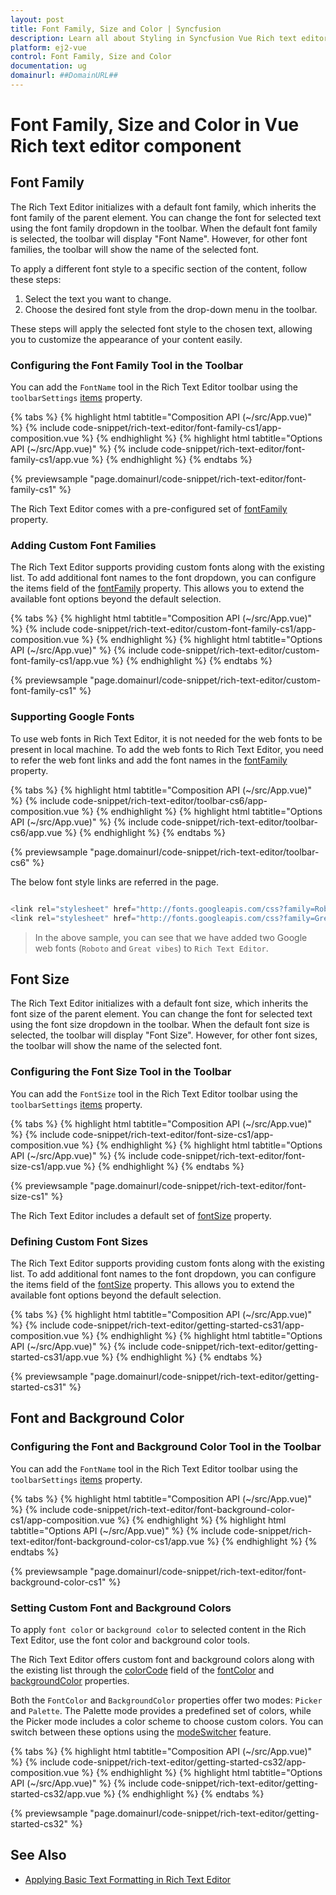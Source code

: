 ```yaml
---
layout: post
title: Font Family, Size and Color | Syncfusion
description: Learn all about Styling in Syncfusion Vue Rich text editor component of Syncfusion Essential JS 2 and more.
platform: ej2-vue
control: Font Family, Size and Color 
documentation: ug
domainurl: ##DomainURL##
---
```


# Font Family, Size and Color in Vue Rich text editor component

## Font Family
  
The Rich Text Editor initializes with a default font family, which inherits the font family of the parent element. You can change the font for selected text using the font family dropdown in the toolbar. When the default font family is selected, the toolbar will display "Font Name". However, for other font families, the toolbar will show the name of the selected font.

To apply a different font style to a specific section of the content, follow these steps:

1. Select the text you want to change.
2. Choose the desired font style from the drop-down menu in the toolbar.

These steps will apply the selected font style to the chosen text, allowing you to customize the appearance of your content easily.

### Configuring the Font Family Tool in the Toolbar

You can add the `FontName` tool in the Rich Text Editor toolbar using the `toolbarSettings` [items](https://ej2.syncfusion.com/vue/documentation/api/rich-text-editor/toolbarSettings/#items) property.

{% tabs %}
{% highlight html tabtitle="Composition API (~/src/App.vue)" %}
{% include code-snippet/rich-text-editor/font-family-cs1/app-composition.vue %}
{% endhighlight %}
{% highlight html tabtitle="Options API (~/src/App.vue)" %}
{% include code-snippet/rich-text-editor/font-family-cs1/app.vue %}
{% endhighlight %}
{% endtabs %}
        
{% previewsample "page.domainurl/code-snippet/rich-text-editor/font-family-cs1" %}

The Rich Text Editor comes with a pre-configured set of [fontFamily](https://ej2.syncfusion.com/vue/documentation/api/rich-text-editor/#fontfamily) property.

### Adding Custom Font Families

The Rich Text Editor supports providing custom fonts along with the existing list. To add additional font names to the font dropdown, you can configure the items field of the [fontFamily](https://ej2.syncfusion.com/vue/documentation/api/rich-text-editor/#fontfamily) property. This allows you to extend the available font options beyond the default selection.

{% tabs %}
{% highlight html tabtitle="Composition API (~/src/App.vue)" %}
{% include code-snippet/rich-text-editor/custom-font-family-cs1/app-composition.vue %}
{% endhighlight %}
{% highlight html tabtitle="Options API (~/src/App.vue)" %}
{% include code-snippet/rich-text-editor/custom-font-family-cs1/app.vue %}
{% endhighlight %}
{% endtabs %}
        
{% previewsample "page.domainurl/code-snippet/rich-text-editor/custom-font-family-cs1" %}

### Supporting Google Fonts

To use web fonts in Rich Text Editor, it is not needed for the web fonts to be present in local machine. To add the web fonts to Rich Text Editor, you need to refer the web font links and add the font names in the [fontFamily](https://ej2.syncfusion.com/vue/documentation/api/rich-text-editor/#fontfamily) property.

{% tabs %}
{% highlight html tabtitle="Composition API (~/src/App.vue)" %}
{% include code-snippet/rich-text-editor/toolbar-cs6/app-composition.vue %}
{% endhighlight %}
{% highlight html tabtitle="Options API (~/src/App.vue)" %}
{% include code-snippet/rich-text-editor/toolbar-cs6/app.vue %}
{% endhighlight %}
{% endtabs %}
        
{% previewsample "page.domainurl/code-snippet/rich-text-editor/toolbar-cs6" %}

The below font style links are referred in the page.

```ts

<link rel="stylesheet" href="http://fonts.googleapis.com/css?family=Roboto">
<link rel="stylesheet" href="http://fonts.googleapis.com/css?family=Great+Vibes">

```

> In the above sample, you can see that we have added two Google web fonts (`Roboto` and `Great vibes`) to `Rich Text Editor`.

## Font Size

The Rich Text Editor initializes with a default font size, which inherits the font size of the parent element. You can change the font for selected text using the font size dropdown in the toolbar. When the default font size is selected, the toolbar will display "Font Size". However, for other font sizes, the toolbar will show the name of the selected font.

### Configuring the Font Size Tool in the Toolbar

You can add the `FontSize` tool in the Rich Text Editor toolbar using the `toolbarSettings` [items](https://ej2.syncfusion.com/vue/documentation/api/rich-text-editor/toolbarSettings/#items) property.

{% tabs %}
{% highlight html tabtitle="Composition API (~/src/App.vue)" %}
{% include code-snippet/rich-text-editor/font-size-cs1/app-composition.vue %}
{% endhighlight %}
{% highlight html tabtitle="Options API (~/src/App.vue)" %}
{% include code-snippet/rich-text-editor/font-size-cs1/app.vue %}
{% endhighlight %}
{% endtabs %}
        
{% previewsample "page.domainurl/code-snippet/rich-text-editor/font-size-cs1" %}

The Rich Text Editor includes a default set of [fontSize](https://ej2.syncfusion.com/vue/documentation/api/rich-text-editor/#fontsize) property.

### Defining Custom Font Sizes

The Rich Text Editor supports providing custom fonts along with the existing list. To add additional font names to the font dropdown, you can configure the items field of the [fontSize](https://ej2.syncfusion.com/vue/documentation/api/rich-text-editor/#fontsize) property. This allows you to extend the available font options beyond the default selection.

{% tabs %}
{% highlight html tabtitle="Composition API (~/src/App.vue)" %}
{% include code-snippet/rich-text-editor/getting-started-cs31/app-composition.vue %}
{% endhighlight %}
{% highlight html tabtitle="Options API (~/src/App.vue)" %}
{% include code-snippet/rich-text-editor/getting-started-cs31/app.vue %}
{% endhighlight %}
{% endtabs %}
        
{% previewsample "page.domainurl/code-snippet/rich-text-editor/getting-started-cs31" %}

## Font and Background Color

### Configuring the Font and Background Color Tool in the Toolbar

You can add the `FontName` tool in the Rich Text Editor toolbar using the `toolbarSettings` [items](https://ej2.syncfusion.com/vue/documentation/api/rich-text-editor/toolbarSettings/#items) property.

{% tabs %}
{% highlight html tabtitle="Composition API (~/src/App.vue)" %}
{% include code-snippet/rich-text-editor/font-background-color-cs1/app-composition.vue %}
{% endhighlight %}
{% highlight html tabtitle="Options API (~/src/App.vue)" %}
{% include code-snippet/rich-text-editor/font-background-color-cs1/app.vue %}
{% endhighlight %}
{% endtabs %}
        
{% previewsample "page.domainurl/code-snippet/rich-text-editor/font-background-color-cs1" %}

### Setting Custom Font and Background Colors

To apply `font color` or `background color` to selected content in the Rich Text Editor, use the font color and background color tools.

The Rich Text Editor offers custom font and background colors along with the existing list through the [colorCode](https://ej2.syncfusion.com/vue/documentation/api/rich-text-editor/backgroundColor/#colorcode) field of the [fontColor](https://ej2.syncfusion.com/vue/documentation/api/rich-text-editor/#fontcolor) and [backgroundColor](https://ej2.syncfusion.com/vue/documentation/api/rich-text-editor/#backgroundcolor) properties.

Both the `FontColor` and `BackgroundColor` properties offer two modes: `Picker` and `Palette`. The Palette mode provides a predefined set of colors, while the Picker mode includes a color scheme to choose custom colors. You can switch between these options using the [modeSwitcher](https://ej2.syncfusion.com/vue/documentation/api/rich-text-editor/fontColorModel/#modeswitcher) feature.

{% tabs %}
{% highlight html tabtitle="Composition API (~/src/App.vue)" %}
{% include code-snippet/rich-text-editor/getting-started-cs32/app-composition.vue %}
{% endhighlight %}
{% highlight html tabtitle="Options API (~/src/App.vue)" %}
{% include code-snippet/rich-text-editor/getting-started-cs32/app.vue %}
{% endhighlight %}
{% endtabs %}
        
{% previewsample "page.domainurl/code-snippet/rich-text-editor/getting-started-cs32" %}

## See Also

* [Applying Basic Text Formatting in Rich Text Editor](https://ej2.syncfusion.com/vue/documentation/rich-text-editor/basic-text-styling)